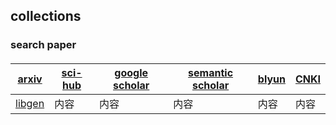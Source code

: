 ## collections

### search paper
#### 
| [arxiv](https://arxiv.org/) | [sci-hub](https://sci-hub.shop/) | [google scholar](https://ac.scmor.com/) |[semantic scholar](https://www.semanticscholar.org/) | [blyun](http://lib.gdufe.edu.cn/digitalresource/linkProxy.htm?id=61000000281&resourceId=275) | [CNKI](https://oversea.cnki.net/index/)
| ------ | ------ | ------ |------ |------ |------ |
| [libgen](https://www.libgen.is/scimag/) | 内容 |内容 |内容 |内容 |内容 |

